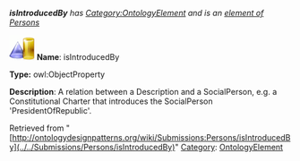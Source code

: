 ___isIntroducedBy__ has [Category:OntologyElement](../../Category/OntologyElement "Category:OntologyElement") and is an [element of](../../Property/ElementOf "Property:ElementOf") [Persons](../../Submissions/Persons "Submissions:Persons")_


  




[![ObjectProperty](../../images/thumb/c/c3/ObjectProperty.gif/45px-ObjectProperty.gif)](../../Image/ObjectProperty.gif "ObjectProperty")
__Name__: isIntroducedBy 


__Type:__ owl:ObjectProperty 


__Description__: A relation between a Description and a SocialPerson, e.g. a Constitutional Charter that introduces the SocialPerson 'PresidentOfRepublic'. 





Retrieved from "[http://ontologydesignpatterns.org/wiki/Submissions:Persons/isIntroducedBy](../../Submissions/Persons/isIntroducedBy)"
 [Category](http://ontologydesignpatterns.org/wiki/Special:Categories "Special:Categories"): [OntologyElement](../../Category/OntologyElement "Category:OntologyElement")